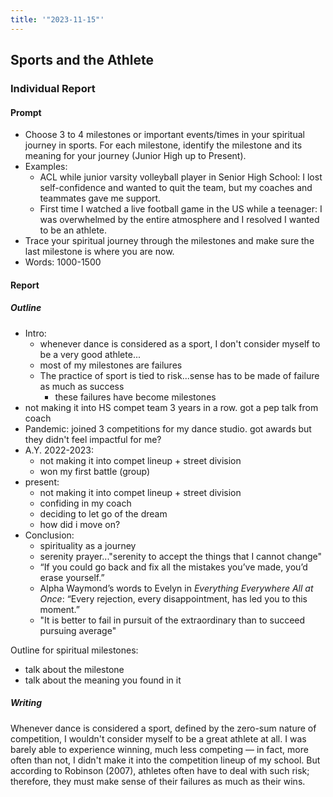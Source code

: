 ```yaml
---
title: '"2023-11-15"'
---
```

## Sports and the Athlete
### Individual Report

#### Prompt
- Choose 3 to 4 milestones or important events/times in your spiritual journey in sports. For each milestone, identify the milestone and its meaning for your journey (Junior High up to Present).
- Examples:
	- ACL while junior varsity volleyball player in Senior High School: I lost self-confidence and wanted to quit the team, but my coaches and teammates gave me support.
	- First time I watched a live football game in the US while a teenager: I was overwhelmed by the entire atmosphere and I resolved I wanted to be an athlete. 
- Trace your spiritual journey through the milestones and make sure the last milestone is where you are now.
- Words: 1000-1500
#### Report
##### Outline
- Intro: 
	- whenever dance is considered as a sport, I don't consider myself to be a very good athlete...
	- most of  my milestones are failures
	- The practice of sport is tied to risk...sense has to be made of failure as much as success
		- these failures have become milestones
- not making it into HS compet team 3 years in a row. got a pep talk from coach
- Pandemic: joined 3 competitions for my dance studio. got awards but they didn't feel impactful for me?
- A.Y. 2022-2023: 
	- not making it into compet lineup + street division
	- won my first battle (group)
- present: 
	- not making it into compet lineup + street division
	- confiding in my coach
	- deciding to let go of the dream
	- how did i move on?
- Conclusion:
	- spirituality as a journey
	- serenity prayer..."serenity to accept the things that I cannot change"
	- “If you could go back and fix all the mistakes you’ve made, you’d erase yourself.”
	- Alpha Waymond’s words to Evelyn in _Everything Everywhere All at Once_: “Every rejection, every disappointment, has led you to this moment.”
	- "It is better to fail in pursuit of the extraordinary than to succeed pursuing average"

Outline for spiritual milestones:
- talk about the milestone
- talk about the meaning you found in it

##### Writing
Whenever dance is considered a sport, defined by the zero-sum nature of competition, I wouldn't consider myself to be a great athlete at all. I was barely able to experience winning, much less competing — in fact, more often than not, I didn't make it into the competition lineup of my school. But according to Robinson (2007), athletes often have to deal with such risk; therefore, they must make sense of their failures as much as their wins. 

